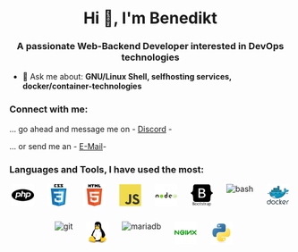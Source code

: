 <h1 align="center">Hi 👋, I'm Benedikt</h1>
<h3 align="center">A passionate Web-Backend Developer interested in DevOps technologies</h3>

- 💬 Ask me about: **GNU/Linux Shell, selfhosting services, docker/container-technologies**

<h3 align="left">Connect with me:</h3>

... go ahead and message me on - <a href="https://discordapp.com/users/349909058620489740">Discord</a> -

... or send me an - <a href="mailto:ziqtjrsesa@use.startmail.com">E-Mail</a>-

<p align="left">
</p>

<h3 align="left">Languages and Tools, I have used the most:</h3>


<div style="display: flex; justify-content: center; flex-wrap: wrap; gap: 1.5rem">
  <a href="https://php.net" target="_blank" rel="noreferrer" style="text-decoration: none;">
    <img
      src="https://raw.githubusercontent.com/devicons/devicon/master/icons/php/php-plain.svg"
      alt="php"
      width="40"
      height="40"
    />
  </a>
  <a href="https://www.w3schools.com/css/" target="_blank" rel="noreferrer" style="text-decoration: none;">
    <img
      src="https://raw.githubusercontent.com/devicons/devicon/master/icons/css3/css3-original-wordmark.svg"
      alt="css3"
      width="40"
      height="40"
    />
  </a>
  <a href="https://www.w3.org/html/" target="_blank" rel="noreferrer" style="text-decoration: none;">
    <img
      src="https://raw.githubusercontent.com/devicons/devicon/master/icons/html5/html5-original-wordmark.svg"
      alt="html5"
      width="40"
      height="40"
    />
  </a>
  <a
    href="https://developer.mozilla.org/en-US/docs/Web/JavaScript"
    target="_blank"
    rel="noreferrer"
    style="text-decoration: none;"
  >
    <img
      src="https://raw.githubusercontent.com/devicons/devicon/master/icons/javascript/javascript-original.svg"
      alt="javascript"
      width="40"
      height="40"
    />
  </a>
  <a href="https://nodejs.org" target="_blank" rel="noreferrer" style="text-decoration: none;">
    <img
      src="https://raw.githubusercontent.com/devicons/devicon/master/icons/nodejs/nodejs-original-wordmark.svg"
      alt="nodejs"
      width="40"
      height="40"
    />
  </a>
  <a href="https://getbootstrap.com" target="_blank" rel="noreferrer" style="text-decoration: none;">
    <img
      src="https://raw.githubusercontent.com/devicons/devicon/master/icons/bootstrap/bootstrap-plain-wordmark.svg"
      alt="bootstrap"
      width="40"
      height="40"
    />
  </a>
  <a href="https://www.gnu.org/software/bash/" target="_blank" rel="noreferrer" style="text-decoration: none;">
    <img
      src="https://www.vectorlogo.zone/logos/gnu_bash/gnu_bash-icon.svg"
      alt="bash"
      width="40"
      height="40"
    />
  </a>
  <a href="https://www.docker.com/" target="_blank" rel="noreferrer" style="text-decoration: none;">
    <img
      src="https://raw.githubusercontent.com/devicons/devicon/master/icons/docker/docker-original-wordmark.svg"
      alt="docker"
      width="40"
      height="40"
    />
  </a>
  <a href="https://git-scm.com/" target="_blank" rel="noreferrer" style="text-decoration: none;">
    <img
      src="https://www.vectorlogo.zone/logos/git-scm/git-scm-icon.svg"
      alt="git"
      width="40"
      height="40"
    />
  </a>
  <a href="https://www.linux.org/" target="_blank" rel="noreferrer" style="text-decoration: none;">
    <img
      src="https://raw.githubusercontent.com/devicons/devicon/master/icons/linux/linux-original.svg"
      alt="linux"
      width="40"
      height="40"
    />
  </a>
  <a href="https://mariadb.org/" target="_blank" rel="noreferrer" style="text-decoration: none;">
    <img
      src="https://www.vectorlogo.zone/logos/mariadb/mariadb-icon.svg"
      alt="mariadb"
      width="40"
      height="40"
    />
  </a>
  <a href="https://www.nginx.com" target="_blank" rel="noreferrer" style="text-decoration: none;">
    <img
      src="https://raw.githubusercontent.com/devicons/devicon/master/icons/nginx/nginx-original.svg"
      alt="nginx"
      width="40"
      height="40"
    />
  </a>
  <a href="https://www.python.org" target="_blank" rel="noreferrer" style="text-decoration: none;">
    <img
      src="https://raw.githubusercontent.com/devicons/devicon/master/icons/python/python-original.svg"
      alt="python"
      width="40"
      height="40"
    />
  </a>
</p>
